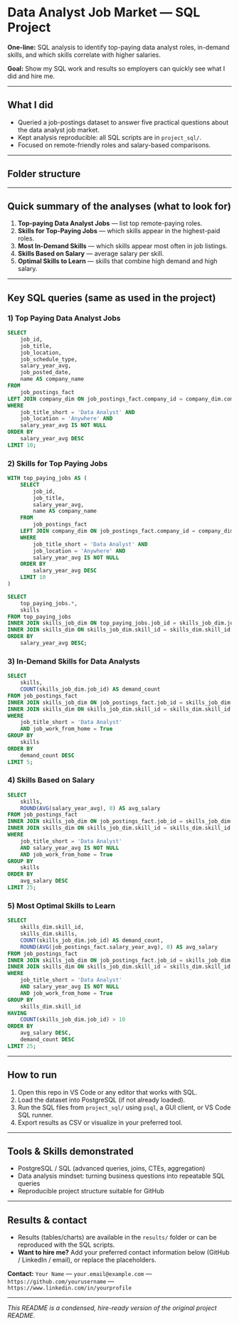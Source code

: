 # Data Analyst Job Market — SQL Project

**One-line:** SQL analysis to identify top-paying data analyst roles, in-demand skills, and which skills correlate with higher salaries.

**Goal:** Show my SQL work and results so employers can quickly see what I did and hire me.

---

## What I did
- Queried a job-postings dataset to answer five practical questions about the data analyst job market.
- Kept analysis reproducible: all SQL scripts are in `project_sql/`.
- Focused on remote-friendly roles and salary-based comparisons.

---

## Folder structure

---

## Quick summary of the analyses (what to look for)
1. **Top-paying Data Analyst Jobs** — list top remote-paying roles.
2. **Skills for Top-Paying Jobs** — which skills appear in the highest-paid roles.
3. **Most In-Demand Skills** — which skills appear most often in job listings.
4. **Skills Based on Salary** — average salary per skill.
5. **Optimal Skills to Learn** — skills that combine high demand and high salary.

---

## Key SQL queries (same as used in the project)

### 1) Top Paying Data Analyst Jobs
```sql
SELECT	
	job_id,
	job_title,
	job_location,
	job_schedule_type,
	salary_year_avg,
	job_posted_date,
    name AS company_name
FROM
    job_postings_fact
LEFT JOIN company_dim ON job_postings_fact.company_id = company_dim.company_id
WHERE
    job_title_short = 'Data Analyst' AND
    job_location = 'Anywhere' AND
    salary_year_avg IS NOT NULL
ORDER BY
    salary_year_avg DESC
LIMIT 10;
```

### 2) Skills for Top Paying Jobs
```sql
WITH top_paying_jobs AS (
    SELECT	
        job_id,
        job_title,
        salary_year_avg,
        name AS company_name
    FROM
        job_postings_fact
    LEFT JOIN company_dim ON job_postings_fact.company_id = company_dim.company_id
    WHERE
        job_title_short = 'Data Analyst' AND
        job_location = 'Anywhere' AND
        salary_year_avg IS NOT NULL
    ORDER BY
        salary_year_avg DESC
    LIMIT 10
)

SELECT
    top_paying_jobs.*,
    skills
FROM top_paying_jobs
INNER JOIN skills_job_dim ON top_paying_jobs.job_id = skills_job_dim.job_id
INNER JOIN skills_dim ON skills_job_dim.skill_id = skills_dim.skill_id
ORDER BY
    salary_year_avg DESC;
```

### 3) In-Demand Skills for Data Analysts
```sql
SELECT
    skills,
    COUNT(skills_job_dim.job_id) AS demand_count
FROM job_postings_fact
INNER JOIN skills_job_dim ON job_postings_fact.job_id = skills_job_dim.job_id
INNER JOIN skills_dim ON skills_job_dim.skill_id = skills_dim.skill_id
WHERE
    job_title_short = 'Data Analyst'
    AND job_work_from_home = True
GROUP BY
    skills
ORDER BY
    demand_count DESC
LIMIT 5;
```

### 4) Skills Based on Salary
```sql
SELECT
    skills,
    ROUND(AVG(salary_year_avg), 0) AS avg_salary
FROM job_postings_fact
INNER JOIN skills_job_dim ON job_postings_fact.job_id = skills_job_dim.job_id
INNER JOIN skills_dim ON skills_job_dim.skill_id = skills_dim.skill_id
WHERE
    job_title_short = 'Data Analyst'
    AND salary_year_avg IS NOT NULL
    AND job_work_from_home = True
GROUP BY
    skills
ORDER BY
    avg_salary DESC
LIMIT 25;
```

### 5) Most Optimal Skills to Learn
```sql
SELECT
    skills_dim.skill_id,
    skills_dim.skills,
    COUNT(skills_job_dim.job_id) AS demand_count,
    ROUND(AVG(job_postings_fact.salary_year_avg), 0) AS avg_salary
FROM job_postings_fact
INNER JOIN skills_job_dim ON job_postings_fact.job_id = skills_job_dim.job_id
INNER JOIN skills_dim ON skills_job_dim.skill_id = skills_dim.skill_id
WHERE
    job_title_short = 'Data Analyst'
    AND salary_year_avg IS NOT NULL
    AND job_work_from_home = True
GROUP BY
    skills_dim.skill_id
HAVING
    COUNT(skills_job_dim.job_id) > 10
ORDER BY
    avg_salary DESC,
    demand_count DESC
LIMIT 25;
```

---

## How to run
1. Open this repo in VS Code or any editor that works with SQL.
2. Load the dataset into PostgreSQL (if not already loaded).
3. Run the SQL files from `project_sql/` using `psql`, a GUI client, or VS Code SQL runner.
4. Export results as CSV or visualize in your preferred tool.

---

## Tools & Skills demonstrated
- PostgreSQL / SQL (advanced queries, joins, CTEs, aggregation)
- Data analysis mindset: turning business questions into repeatable SQL queries
- Reproducible project structure suitable for GitHub

---

## Results & contact
- Results (tables/charts) are available in the `results/` folder or can be reproduced with the SQL scripts.
- **Want to hire me?** Add your preferred contact information below (GitHub / LinkedIn / email), or replace the placeholders.

**Contact:** `Your Name` — `your.email@example.com` — `https://github.com/yourusername` — `https://www.linkedin.com/in/yourprofile`

---

*This README is a condensed, hire-ready version of the original project README.*

